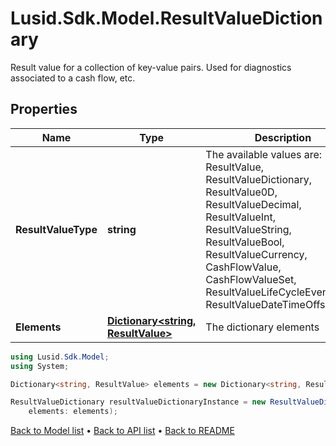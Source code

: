 # Lusid.Sdk.Model.ResultValueDictionary
Result value for a collection of key-value pairs. Used for diagnostics associated to a cash flow, etc.

## Properties

Name | Type | Description | Notes
------------ | ------------- | ------------- | -------------
**ResultValueType** | **string** | The available values are: ResultValue, ResultValueDictionary, ResultValue0D, ResultValueDecimal, ResultValueInt, ResultValueString, ResultValueBool, ResultValueCurrency, CashFlowValue, CashFlowValueSet, ResultValueLifeCycleEventValue, ResultValueDateTimeOffset | 
**Elements** | [**Dictionary&lt;string, ResultValue&gt;**](ResultValue.md) | The dictionary elements | [optional] 

```csharp
using Lusid.Sdk.Model;
using System;

Dictionary<string, ResultValue> elements = new Dictionary<string, ResultValue>();

ResultValueDictionary resultValueDictionaryInstance = new ResultValueDictionary(
    elements: elements);
```

[Back to Model list](../README.md#documentation-for-models) &#8226; [Back to API list](../README.md#documentation-for-api-endpoints) &#8226; [Back to README](../README.md)
